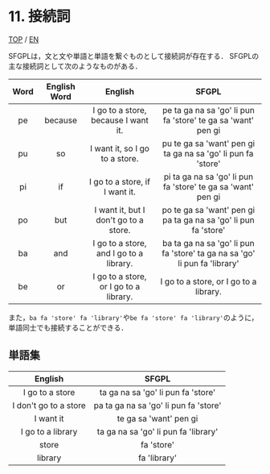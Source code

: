 # 11. 接続詞

[TOP](../../readme.md)
/
[EN](../en/Conjunction.md)

SFGPLは，文と文や単語と単語を繋ぐものとして接続詞が存在する．
SFGPLの主な接続詞として次のようなものがある．

|Word|English Word|English|SFGPL|
|:-:|:-:|:-:|:-:|
|pe|because|I go to a store, because I want it.|pe ta ga na sa 'go' li pun fa 'store' te ga sa 'want' pen gi|
|pu|so|I want it, so I go to a store.|pu te ga sa 'want' pen gi ta ga na sa 'go' li pun fa 'store'|
|pi|if|I go to a store, if I want it.|pi ta ga na sa 'go' li pun fa 'store' te ga sa 'want' pen gi|
|po|but|I want it, but I don't go to a store.|po te ga sa 'want' pen gi pa ta ga na sa 'go' li pun fa 'store'|
|ba|and|I go to a store, and I go to a library.|ba ta ga na sa 'go' li pun fa 'store' ta ga na sa 'go' li pun fa 'library'|
|be|or|I go to a store, or I go to a library.|I go to a store, or I go to a library.|be ta ga na sa 'go' li pun fa 'store' ta ga na sa 'go' li pun fa 'library'|

また，```ba fa 'store' fa 'library'```や```be fa 'store' fa 'library'```のように，単語同士でも接続することができる．

## 単語集

|English|SFGPL|
|:-:|:-:|
|I go to a store|ta ga na sa 'go' li pun fa 'store'|
|I don't go to a store|pa ta ga na sa 'go' li pun fa 'store'|
|I want it|te ga sa 'want' pen gi|
|I go to a library|ta ga na sa 'go' li pun fa 'library'|
|store|fa 'store'|
|library|fa 'library'|
